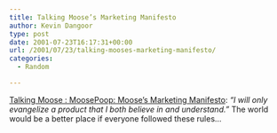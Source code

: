 ```yaml
---
title: Talking Moose’s Marketing Manifesto
author: Kevin Dangoor
type: post
date: 2001-07-23T16:17:31+00:00
url: /2001/07/23/talking-mooses-marketing-manifesto/
categories:
  - Random

---
```

[Talking Moose : MoosePoop: Moose&#8217;s Marketing Manifesto][1]: _&#8220;I will only evangelize a product that I both believe in and understand.&#8221;_ The world would be a better place if everyone followed these rules&#8230;

 [1]: http://talkingmoose.manilasites.com/discuss/msgReader$28